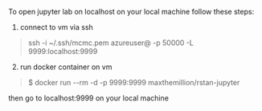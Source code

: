 To open jupyter lab on localhost on your local machine follow these steps:

1. connect to vm via ssh

> ssh -i ~/.ssh/mcmc.pem azureuser@<publicip> -p 50000 -L 9999:localhost:9999

2. run docker container on vm
> $ docker run --rm -d -p 9999:9999 maxthemillion/rstan-jupyter


then go to localhost:9999 on your local machine
